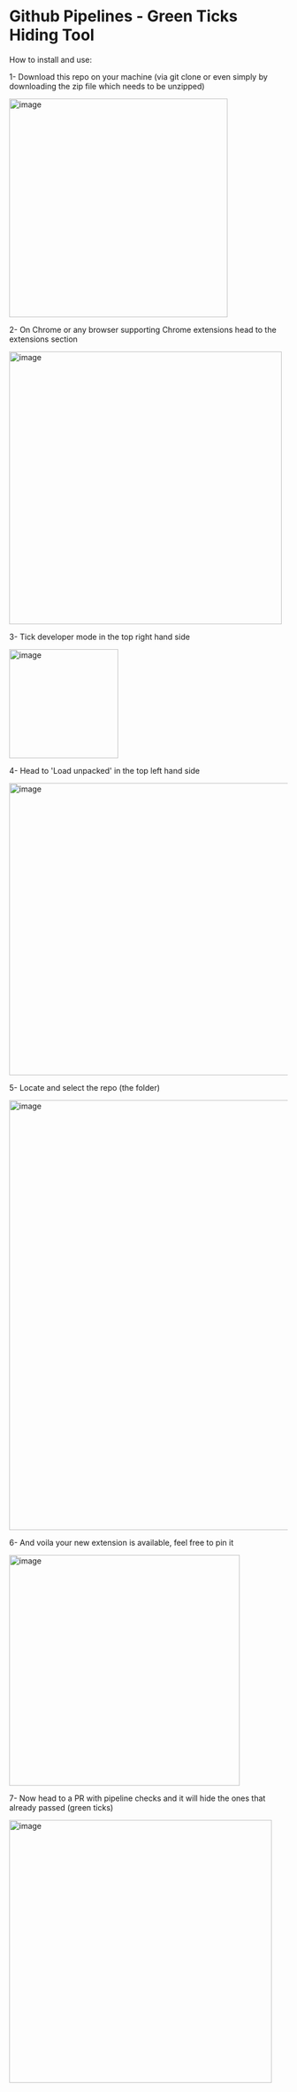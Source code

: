 # Github Pipelines - Green Ticks Hiding Tool


How to install and use: 

1- Download this repo on your machine (via git clone or even simply by downloading the zip file which needs to be unzipped)

<img width="395" alt="image" src="https://github.com/raphaelzenou/github-pipelines-green-tick-hiding-tool/assets/42899564/ce428d96-5044-4550-b172-a5b0683ce798">

2- On Chrome or any browser supporting Chrome extensions head to the extensions section

<img width="493" alt="image" src="https://github.com/raphaelzenou/github-pipelines-green-tick-hiding-tool/assets/42899564/3e91bbe0-d035-47e7-8993-44147086b6fb">


3- Tick developer mode in the top right hand side

<img width="197" alt="image" src="https://github.com/raphaelzenou/github-pipelines-green-tick-hiding-tool/assets/42899564/75df7180-52b9-4288-9469-0f810c68e95d">

4- Head to 'Load unpacked' in the top left hand side 

<img width="528" alt="image" src="https://github.com/raphaelzenou/github-pipelines-green-tick-hiding-tool/assets/42899564/22f6735a-f159-4cce-b5d0-3313c0ab5b81">


5- Locate and select the repo (the folder)

<img width="777" alt="image" src="https://github.com/raphaelzenou/github-pipelines-green-tick-hiding-tool/assets/42899564/afba7926-250f-426d-a863-32b753419633">


6- And voila your new extension is available, feel free to pin it

<img width="417" alt="image" src="https://github.com/raphaelzenou/github-pipelines-green-tick-hiding-tool/assets/42899564/b4336206-a426-4ed4-bb54-435ff9bdd15d">


7- Now head to a PR with pipeline checks and it will hide the ones that already passed (green ticks)

<img width="475" alt="image" src="https://github.com/raphaelzenou/github-pipelines-green-tick-hiding-tool/assets/42899564/675aa8a8-cfe6-4aa2-ac48-7de7907178ef">
